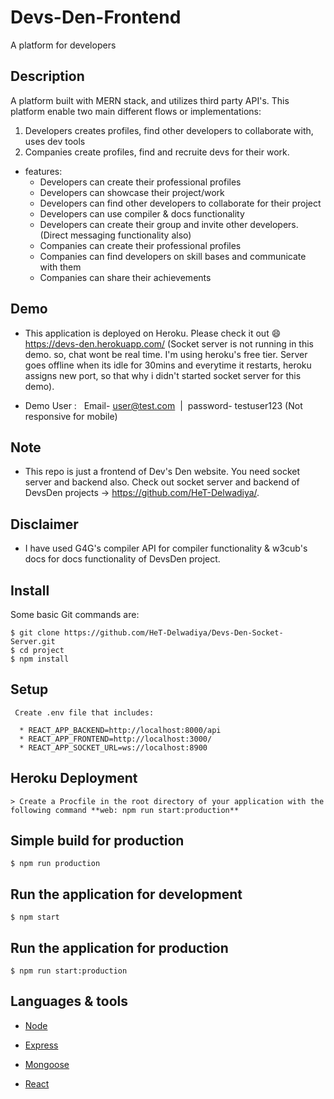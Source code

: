 # Devs-Den-Frontend
 A platform for developers

## Description

A platform built with MERN stack, and utilizes third party API's. This platform enable two main different flows or implementations:

1. Developers creates profiles, find other developers to collaborate with, uses dev tools
2. Companies create profiles, find and recruite devs for their work.   


* features:
  * Developers can create their professional profiles
  * Developers can showcase their project/work 
  * Developers can find other developers to collaborate for their project
  * Developers can use compiler & docs functionality
  * Developers can create their group and invite other developers. (Direct messaging functionality also)
  * Companies can create their professional profiles
  * Companies can find developers on skill bases and communicate with them
  * Companies can share their achievements

## Demo
  * This application is deployed on Heroku. Please check it out :smile: https://devs-den.herokuapp.com/ (Socket server is not running in this demo. so, chat wont be real time. I'm using heroku's free tier. Server goes offline when its idle for 30mins and everytime it restarts, heroku assigns new port, so that why i didn't started socket server for this demo).

  *  Demo User :   Email- user@test.com  |  password- testuser123   (Not responsive for mobile)

  
## Note 

  * This repo is just a frontend of Dev's Den website. You need socket server and backend also. Check out socket server and backend of DevsDen projects -> https://github.com/HeT-Delwadiya/.

## Disclaimer

  * I have used G4G's compiler API for compiler functionality & w3cub's docs for docs functionality of DevsDen project. 

## Install

Some basic Git commands are:

```
$ git clone https://github.com/HeT-Delwadiya/Devs-Den-Socket-Server.git
$ cd project
$ npm install
```

## Setup

```
 Create .env file that includes:

  * REACT_APP_BACKEND=http://localhost:8000/api
  * REACT_APP_FRONTEND=http://localhost:3000/
  * REACT_APP_SOCKET_URL=ws://localhost:8900
```

## Heroku Deployment

```
> Create a Procfile in the root directory of your application with the following command **web: npm run start:production**
```


## Simple build for production

```
$ npm run production
```

## Run the application for development

```
$ npm start
```

## Run the application for production

```
$ npm run start:production
```

## Languages & tools

- [Node](https://nodejs.org/en/)

- [Express](https://expressjs.com/)

- [Mongoose](https://mongoosejs.com/)

- [React](https://reactjs.org/)

